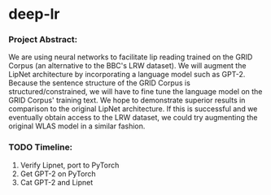 # deep-lr

### Project Abstract:

We are using neural networks to facilitate lip reading trained on the GRID Corpus (an alternative to the BBC's LRW dataset). We will augment the LipNet architecture by incorporating a language model such as GPT-2. Because the sentence structure of the GRID Corpus is structured/constrained, we will have to fine tune the language model on the GRID Corpus' training text. We hope to demonstrate superior results in comparison to the original LipNet architecture. If this is successful and we eventually obtain access to the LRW dataset, we could try augmenting the original WLAS model in a similar fashion.   

### TODO Timeline:

1) Verify Lipnet, port to PyTorch
2) Get GPT-2 on PyTorch
3) Cat GPT-2 and Lipnet 
